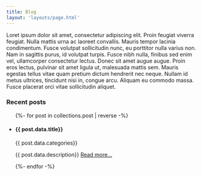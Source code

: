 ```yaml
---
title: Blog
layout: 'layouts/page.html'
---
```


Loret ipsum dolor sit amet, consectetur adipiscing elit. Proin feugiat viverra feugiat. Nulla mattis urna ac laoreet convallis. Mauris tempor lacinia condimentum. Fusce volutpat sollicitudin nunc, eu porttitor nulla varius non. Nam in sagittis purus, id volutpat turpis. Fusce nibh nulla, finibus sed enim vel, ullamcorper consectetur lectus. Donec sit amet augue augue. Proin eros lectus, pulvinar sit amet ligula ut, malesuada mattis sem. Mauris egestas tellus vitae quam pretium dictum hendrerit nec neque. Nullam id metus ultrices, tincidunt nisi in, congue arcu. Aliquam eu commodo massa. Fusce placerat orci vitae sollicitudin aliquet.

### Recent posts

<ul class="blog">
{%- for post in collections.post | reverse -%}
  <li>
    <h4>{{ post.data.title}}</h4>
    <p>{{ post.data.categories}}
    <p>{{ post.data.description}}
    <a href="{{ post.url | url }}">Read more...</a>
 </li>
{%- endfor -%}
</ul>
